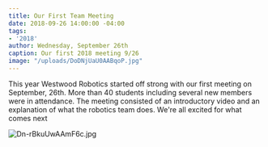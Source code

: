 ```yaml
---
title: Our First Team Meeting
date: 2018-09-26 14:00:00 -04:00
tags:
- '2018'
author: Wednesday, September 26th
caption: Our first 2018 meeting 9/26
image: "/uploads/DoDNjUaU0AABqoP.jpg"
---
```


This year Westwood Robotics started off strong with our first meeting on September, 26th. More than 40 students including several new members were in attendance. The meeting consisted of an introductory video and an explanation of what the robotics team does. We're all excited for what comes next 

![Dn-rBkuUwAAmF6c.jpg](/uploads/Dn-rBkuUwAAmF6c.jpg)